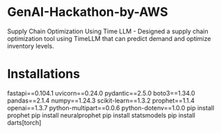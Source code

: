 # GenAI-Hackathon-by-AWS
Supply Chain Optimization Using Time LLM​ - Designed a supply chain optimization tool using TimeLLM that can predict demand and optimize inventory levels. 

# Installations
fastapi==0.104.1
uvicorn==0.24.0
pydantic==2.5.0
boto3==1.34.0
pandas==2.1.4
numpy==1.24.3
scikit-learn==1.3.2
prophet==1.1.4
openai==1.3.7
python-multipart==0.0.6
python-dotenv==1.0.0
pip install prophet
pip install neuralprophet
pip install statsmodels
pip install darts[torch] 